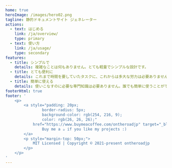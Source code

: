 ```yaml
---
home: true
heroImage: /images/hero02.png
tagline: 静的ドキュメントサイト ジェネレーター
actions:
  - text: はじめる
    link: /ja/overview/
    type: primary
  - text: 使い方
    link: /ja/usage/
    type: secondary
features:
  - title: シンプルで
    details: 複雑なことは何もありません。とても軽量でシンプルな設計です。
  - title: とても便利に
    details: これまで時間を要していたタスクに、これからは多大な労力は必要ありません。
  - title: 簡単に使える
    details: 使いこなすのに必要な専門知識は必要ありません。誰でも簡単に使うことができます。
footerHtml: true
footer: '
    <p>
        <a style="padding: 20px;
                border-radius: 5px;
                background-color: rgb(254, 216, 9);
                color: rgb(26, 26, 26);"
            href="https://www.buymeacoffee.com/ontheroadjp" target="_blank">
                Buy me a ☕️ if you like my projects :)
        </a>
        <p style="margin-top: 50px;">
            MIT Licensed | Copyright © 2021-present ontheroadjp
        </p>
    </p>
'
---
```


